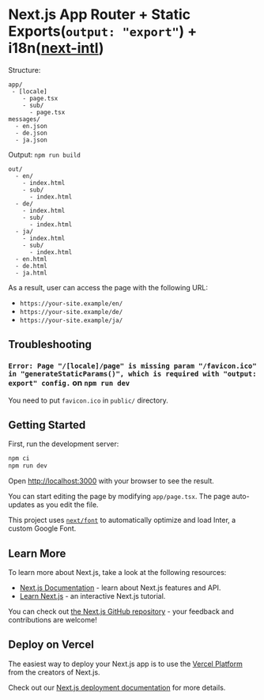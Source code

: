 # Next.js App Router + Static Exports(`output: "export"`) + i18n([next-intl](https://github.com/amannn/next-intl))

Structure:

```text
app/
 - [locale]
    - page.tsx
    - sub/
      - page.tsx
messages/
  - en.json
  - de.json
  - ja.json
```

Output: `npm run build`

```text
out/
  - en/
    - index.html
    - sub/
      - index.html
  - de/
    - index.html
    - sub/
      - index.html
  - ja/
    - index.html
    - sub/
      - index.html
  - en.html
  - de.html
  - ja.html
```

As a result, user can access the page with the following URL:

- `https://your-site.example/en/`
- `https://your-site.example/de/`
- `https://your-site.example/ja/`

## Troubleshooting

### `Error: Page "/[locale]/page" is missing param "/favicon.ico" in "generateStaticParams()", which is required with "output: export" config.` on `npm run dev`

You need to put `favicon.ico` in `public/` directory.

## Getting Started

First, run the development server:

```bash
npm ci 
npm run dev
```

Open [http://localhost:3000](http://localhost:3000) with your browser to see the result.

You can start editing the page by modifying `app/page.tsx`. The page auto-updates as you edit the file.

This project uses [`next/font`](https://nextjs.org/docs/basic-features/font-optimization) to automatically optimize and load Inter, a custom Google Font.

## Learn More

To learn more about Next.js, take a look at the following resources:

- [Next.js Documentation](https://nextjs.org/docs) - learn about Next.js features and API.
- [Learn Next.js](https://nextjs.org/learn) - an interactive Next.js tutorial.

You can check out [the Next.js GitHub repository](https://github.com/vercel/next.js/) - your feedback and contributions are welcome!

## Deploy on Vercel

The easiest way to deploy your Next.js app is to use the [Vercel Platform](https://vercel.com/new?utm_medium=default-template&filter=next.js&utm_source=create-next-app&utm_campaign=create-next-app-readme) from the creators of Next.js.

Check out our [Next.js deployment documentation](https://nextjs.org/docs/deployment) for more details.
